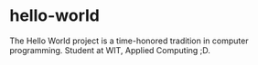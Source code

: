 # hello-world
The Hello World project is a time-honored tradition in computer programming. Student at WIT, Applied Computing ;D.
